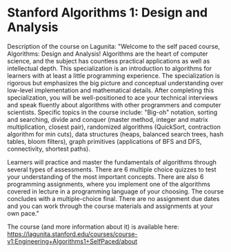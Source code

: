 # Stanford Algorithms 1: Design and Analysis

Description of the course on Lagunita: "Welcome to the self paced course, Algorithms: Design and Analysis! Algorithms are the heart of computer science, and the subject has countless practical applications as well as intellectual depth. This specialization is an introduction to algorithms for learners with at least a little programming experience. The specialization is rigorous but emphasizes the big picture and conceptual understanding over low-level implementation and mathematical details. After completing this specialization, you will be well-positioned to ace your technical interviews and speak fluently about algorithms with other programmers and computer scientists. Specific topics in the course include: "Big-oh" notation, sorting and searching, divide and conquer (master method, integer and matrix multiplication, closest pair), randomized algorithms (QuickSort, contraction algorithm for min cuts), data structures (heaps, balanced search trees, hash tables, bloom filters), graph primitives (applications of BFS and DFS, connectivity, shortest paths).

Learners will practice and master the fundamentals of algorithms through several types of assessments. There are 6 multiple choice quizzes to test your understanding of the most important concepts. There are also 6 programming assignments, where you implement one of the algorithms covered in lecture in a programming language of your choosing. The course concludes with a multiple-choice final. There are no assignment due dates and you can work through the course materials and assignments at your own pace."

The course (and more information about it) is available here: https://lagunita.stanford.edu/courses/course-v1:Engineering+Algorithms1+SelfPaced/about
